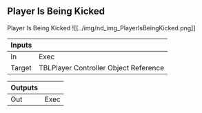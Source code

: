 ## Player Is Being Kicked
Player Is Being Kicked
![[../img/nd_img_PlayerIsBeingKicked.png]]

|Inputs||
|--|--|
| In | Exec |
| Target | TBLPlayer Controller Object Reference |

|Outputs||
|--|--|
| Out | Exec |
